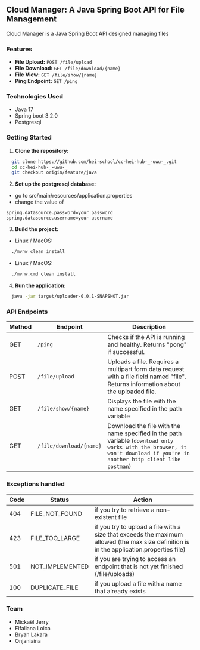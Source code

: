 ## Cloud Manager: A Java Spring Boot API for File Management

Cloud Manager is a Java Spring Boot API designed managing files

### Features

* **File Upload:** `POST /file/upload`
* **File Download:**  `GET /file/download/{name}`
* **File View:** `GET /file/show/{name}`
* **Ping Endpoint:** `GET /ping`

### Technologies Used

* Java 17
* Spring boot 3.2.0
* Postgresql


### Getting Started

1. **Clone the repository:**

```bash
  git clone https://github.com/hei-school/cc-hei-hub-_-uwu-_.git
  cd cc-hei-hub-_-uwu-_
  git checkout origin/feature/java
```

2. **Set up the postgresql database:**

- go to src/main/resources/application.properties
- change the value of 

```
spring.datasource.password=your password
spring.datasource.username=your username
```

3. **Build the project:**

- Linux / MacOS:

```bash
  ./mvnw clean install 
```

- Linux / MacOS:

```bash
  ./mvnw.cmd clean install
```

4. **Run the application:**

```bash
  java -jar target/uploader-0.0.1-SNAPSHOT.jar
```

### API Endpoints

| Method | Endpoint                | Description                                                                                                                                                              |
|--------|-------------------------|--------------------------------------------------------------------------------------------------------------------------------------------------------------------------|
| GET    | `/ping`                 | Checks if the API is running and healthy. Returns "pong" if successful.                                                                                                  |
| POST   | `/file/upload`          | Uploads a file. Requires a multipart form data request with a file field named "file". Returns information about the uploaded file.                                      |
| GET    | `/file/show/{name}`     | Displays the file with the name specified in the path variable                                                                                                           |
| GET    | `/file/download/{name}` | Download the file with the name specified in the path variable (`download only works with the browser, it won't download if you're in another http client like postman`) |

### Exceptions handled

| Code | Status          | Action                                                                                                                                   |
|------|-----------------|------------------------------------------------------------------------------------------------------------------------------------------|
| 404  | FILE_NOT_FOUND  | if you try to retrieve a non-existent file                                                                                               |
| 423  | FILE_TOO_LARGE  | if you try to upload a file with a size that exceeds the maximum allowed (the max size definition is in the application.properties file) |
| 501  | NOT_IMPLEMENTED | if you are trying to access an endpoint that is not yet finished (/file/uploads)                                                         |
| 100  | DUPLICATE_FILE  | if you upload a file with a name that already exists                                                                                     |

### Team

- Mickaël Jerry
- Fifaliana Loica
- Bryan Lakara
- Onjaniaina
